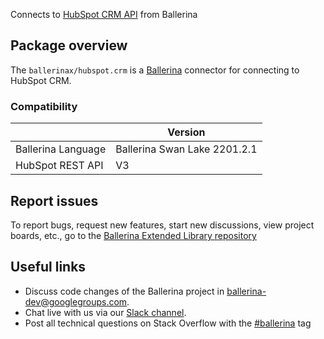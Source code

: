 Connects to [HubSpot CRM API](https://developers.hubspot.com/docs/api/overview) from Ballerina

## Package overview
The `ballerinax/hubspot.crm` is a [Ballerina](https://ballerina.io/) connector for connecting to HubSpot CRM.

### Compatibility
|                      | Version                    |
|----------------------|----------------------------|
| Ballerina Language   | Ballerina Swan Lake 2201.2.1 |
| HubSpot REST API     | V3                         |     

## Report issues
To report bugs, request new features, start new discussions, view project boards, etc., go to the [Ballerina Extended Library repository](https://github.com/ballerina-platform/ballerina-extended-library)

## Useful links
- Discuss code changes of the Ballerina project in [ballerina-dev@googlegroups.com](mailto:ballerina-dev@googlegroups.com).
- Chat live with us via our [Slack channel](https://ballerina.io/community/slack/).
- Post all technical questions on Stack Overflow with the [#ballerina](https://stackoverflow.com/questions/tagged/ballerina) tag

